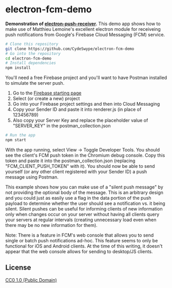 # electron-fcm-demo

**Demonstration of [electron-push-receiver](https://github.com/MatthieuLemoine/electron-push-receiver).**
This demo app shows how to make use of Matthieu Lemoine's excellent electron module for receiveing push notifications from Google's Firebase Cloud Messaging (FCM) service.

```bash
# Clone this repository
git clone https://github.com/CydeSwype/electron-fcm-demo
# Go into the repository
cd electron-fcm-demo
# Install dependencies
npm install
```

You'll need a free Firebase project and you'll want to have Postman installed to simulate the server push.

1. Go to the [Firebase starting page](https://console.firebase.google.com)
2. Select (or create a new) project
3. Go into your Firebase project settings and then into Cloud Messaging
4. Copy your Sender ID and paste it into renderer.js (in place of 123456789)
5. Also copy your Server Key and replace the placeholder value of "SERVER_KEY" in the postman_collection.json

```bash
# Run the app
npm start
```

With the app running, select View -> Toggle Developer Tools.  You should see the client's FCM push token in the Chromium debug console.  Copy this token and paste it into the postman_collection.json (replacing "FCM_CLIENT_PUSH_TOKEN" with it).  You should now be able to send yourself (or any other client registered with your Sender ID) a push message using Postman.

This example shows how you can make use of a "silent push message" by not providing the optional body of the message.  This is an arbitrary design and you could just as easily use a flag in the data portion of the push payload to determine whether the user should see a notification vs. it being silent.  Silent pushes can be useful for informing clients of new information only when changes occur on your server without having all clients query your servers at regular intervals (creating unnecessary load even when there may be no new information for them).

Note: There is a feature in FCM's web console that allows you to send single or batch push notifications ad-hoc.  This feature seems to only be functional for iOS and Android clients.  At the time of this writing, it doesn't appear that the web console allows for sending to desktop/JS clients.


## License

[CC0 1.0 (Public Domain)](LICENSE.md)
